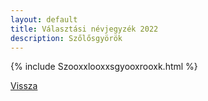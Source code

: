```yaml
---
layout: default
title: Választási névjegyzék 2022
description: Szőlősgyörök
---
```


{% include Szooxxlooxxsgyooxrooxk.html %}

[Vissza](./)